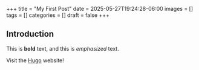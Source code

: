 +++
title = "My First Post"
date = 2025-05-27T19:24:28-06:00
images = []
tags = []
categories = []
draft = false
+++

## Introduction

This is **bold** text, and this is _emphasized_ text.

Visit the [Hugo](https://gohugo.io) website!
